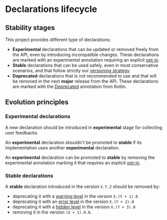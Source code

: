# Declarations lifecycle

## Stability stages

This project provides different type of declarations:

- **Experimental** declarations that can be updated or removed freely from the
  API, even by introducing incompatible changes.
  These declarations are marked with an experimental annotation requiring an
  explicit [opt-in].
- **Stable** declarations that can be used safely, even in most conservative
  scenarios, and that follow strictly our
  [versioning strategy](versioning-strategy.md).
- **Deprecated** declarations that is not recommended to use and that will be
  removed in the next **major** release from the API.
  These declarations are marked with the [Deprecated][kotlin.Deprecated]
  annotation from Kotlin.

[kotlin.Deprecated]: https://kotlinlang.org/api/latest/jvm/stdlib/kotlin/-deprecated
[opt-in]: https://kotlinlang.org/docs/opt-in-requirements.html

## Evolution principles

### Experimental declarations

A new declaration should be introduced in **experimental** stage for collecting
user feedbacks.

An **experimental** declaration shouldn't be promoted to **stable** if its
implementation uses another **experimental** declaration.

An **experimental** declaration can be promoted to **stable** by removing the
experimental annotation marking it that requires an explicit [opt-in].

### Stable declarations

A **stable** declaration introduced in the version `X.Y.Z` should be removed by:
- deprecating it with a [warning level][kotlin.DeprecationLevel.WARNING] in the
  version `X.(Y + 1).0`
- deprecating it with an [error level][kotlin.DeprecationLevel.ERROR] in the
  version `X.(Y + 2).0`
- deprecating it with a [hidden level][kotlin.DeprecationLevel.HIDDEN] in the
  version `X.(Y + 3).0`
- removing it in the version `(X + 1).0.0`.

[kotlin.DeprecationLevel.ERROR]: https://kotlinlang.org/api/latest/jvm/stdlib/kotlin/-deprecation-level/-e-r-r-o-r.html
[kotlin.DeprecationLevel.HIDDEN]: https://kotlinlang.org/api/latest/jvm/stdlib/kotlin/-deprecation-level/-h-i-d-d-e-n.html
[kotlin.DeprecationLevel.WARNING]: https://kotlinlang.org/api/latest/jvm/stdlib/kotlin/-deprecation-level/-w-a-r-n-i-n-g.html
